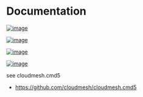 Documentation
=============


[![image](https://img.shields.io/travis/TankerHQ/cloudmesh-website.svg?branch=main)](https://travis-ci.org/TankerHQ/cloudmesn-website)

[![image](https://img.shields.io/pypi/pyversions/cloudmesh-website.svg)](https://pypi.org/project/cloudmesh-website)

[![image](https://img.shields.io/pypi/v/cloudmesh-website.svg)](https://pypi.org/project/cloudmesh-website/)

[![image](https://img.shields.io/github/license/TankerHQ/python-cloudmesh-website.svg)](https://github.com/TankerHQ/python-cloudmesh-website/blob/main/LICENSE)

see cloudmesh.cmd5

* https://github.com/cloudmesh/cloudmesh.cmd5
